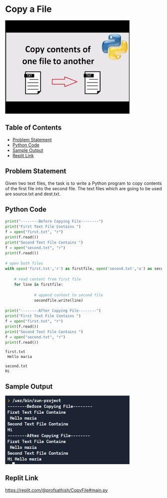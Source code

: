 # Copy a File

<img src="./img/copyfile.jpg" style="width:400px;" class="center"/>

## Table of Contents

- [Problem Statement](#problem-statement)
- [Python Code](#python-code)
- [Sample Output](#Sample-Output)
- [Replit Link](#replit-link)



## Problem Statement

<div align="justify"> <p> Given two text files, the task is to write a Python program to copy contents of the first file into the second file.
The text files which are going to be used are source.txt and dest.txt.  </div></p>




## Python Code


```python
print("--------Before Copying File--------")
print("First Text File Contains ")
f = open("first.txt", "r")
print(f.read())
print("Second Text File Contains ")
f = open("second.txt", "r")
print(f.read())

# open both files
with open('first.txt','r') as firstfile, open('second.txt','a') as secondfile:
      
    # read content from first file
    for line in firstfile:
               
             # append content to second file
             secondfile.write(line)

print("--------After Copying File--------")
print("First Text File Contains ")
f = open("first.txt", "r")
print(f.read())
print("Second Text File Contains ")
f = open("second.txt", "r")
print(f.read())

```
```text
first.txt
 Hello maria
 ```
 ```text
second.txt
 Hi
 ```

## Sample Output
<img src="./img/OPCopyFile.PNG" style="width:400px;" class="center"/>

## Replit Link
https://replit.com/@profsathish/CopyFile#main.py


